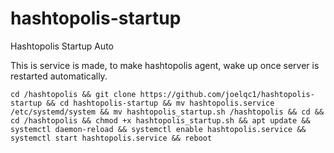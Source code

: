# hashtopolis-startup
Hashtopolis Startup Auto

This is service is made, to make hashtopolis agent, wake up once server is restarted automatically. 
```
cd /hashtopolis && git clone https://github.com/joelqc1/hashtopolis-startup && cd hashtopolis-startup && mv hashtopolis.service /etc/systemd/system && mv hashtopolis_startup.sh /hashtopolis && cd && cd /hashtopolis && chmod +x hashtopolis_startup.sh && apt update && systemctl daemon-reload && systemctl enable hashtopolis.service && systemctl start hashtopolis.service && reboot
```
